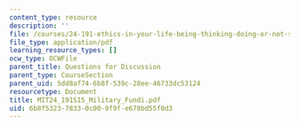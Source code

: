 ```yaml
---
content_type: resource
description: ''
file: /courses/24-191-ethics-in-your-life-being-thinking-doing-or-not-spring-2015/6b8f532378330c009f9fe678bd55f0d3_MIT24_191S15_Military_Fundi.pdf
file_type: application/pdf
learning_resource_types: []
ocw_type: OCWFile
parent_title: Questions for Discussion
parent_type: CourseSection
parent_uid: 5dd8af74-6b8f-539c-28ee-46733dc53124
resourcetype: Document
title: MIT24_191S15_Military_Fundi.pdf
uid: 6b8f5323-7833-0c00-9f9f-e678bd55f0d3
---
```

